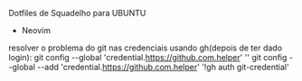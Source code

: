 Dotfiles de Squadelho para UBUNTU 

 - Neovim



resolver o problema do git nas credenciais usando gh(depois de ter dado login): 
git config --global 'credential.https://github.com.helper' ''
git config --global --add 'credential.https://github.com.helper' '!gh auth git-credential'
